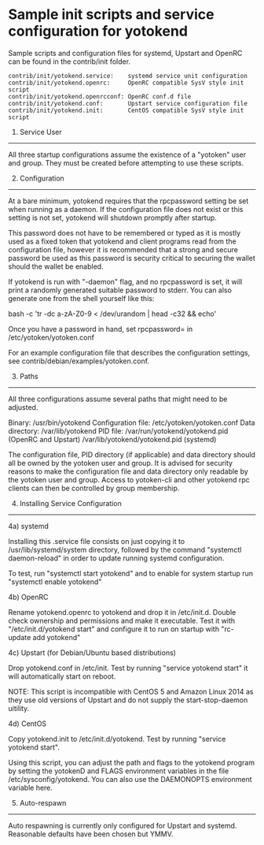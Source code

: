 Sample init scripts and service configuration for yotokend
=======================================================

Sample scripts and configuration files for systemd, Upstart and OpenRC
can be found in the contrib/init folder.

    contrib/init/yotokend.service:    systemd service unit configuration
    contrib/init/yotokend.openrc:     OpenRC compatible SysV style init script
    contrib/init/yotokend.openrcconf: OpenRC conf.d file
    contrib/init/yotokend.conf:       Upstart service configuration file
    contrib/init/yotokend.init:       CentOS compatible SysV style init script

1. Service User
---------------

All three startup configurations assume the existence of a "yotoken" user
and group.  They must be created before attempting to use these scripts.

2. Configuration
----------------

At a bare minimum, yotokend requires that the rpcpassword setting be set
when running as a daemon.  If the configuration file does not exist or this
setting is not set, yotokend will shutdown promptly after startup.

This password does not have to be remembered or typed as it is mostly used
as a fixed token that yotokend and client programs read from the configuration
file, however it is recommended that a strong and secure password be used
as this password is security critical to securing the wallet should the
wallet be enabled.

If yotokend is run with "-daemon" flag, and no rpcpassword is set, it will
print a randomly generated suitable password to stderr.  You can also
generate one from the shell yourself like this:

bash -c 'tr -dc a-zA-Z0-9 < /dev/urandom | head -c32 && echo'

Once you have a password in hand, set rpcpassword= in /etc/yotoken/yotoken.conf

For an example configuration file that describes the configuration settings,
see contrib/debian/examples/yotoken.conf.

3. Paths
--------

All three configurations assume several paths that might need to be adjusted.

Binary:              /usr/bin/yotokend
Configuration file:  /etc/yotoken/yotoken.conf
Data directory:      /var/lib/yotokend
PID file:            /var/run/yotokend/yotokend.pid (OpenRC and Upstart)
                     /var/lib/yotokend/yotokend.pid (systemd)

The configuration file, PID directory (if applicable) and data directory
should all be owned by the yotoken user and group.  It is advised for security
reasons to make the configuration file and data directory only readable by the
yotoken user and group.  Access to yotoken-cli and other yotokend rpc clients
can then be controlled by group membership.

4. Installing Service Configuration
-----------------------------------

4a) systemd

Installing this .service file consists on just copying it to
/usr/lib/systemd/system directory, followed by the command
"systemctl daemon-reload" in order to update running systemd configuration.

To test, run "systemctl start yotokend" and to enable for system startup run
"systemctl enable yotokend"

4b) OpenRC

Rename yotokend.openrc to yotokend and drop it in /etc/init.d.  Double
check ownership and permissions and make it executable.  Test it with
"/etc/init.d/yotokend start" and configure it to run on startup with
"rc-update add yotokend"

4c) Upstart (for Debian/Ubuntu based distributions)

Drop yotokend.conf in /etc/init.  Test by running "service yotokend start"
it will automatically start on reboot.

NOTE: This script is incompatible with CentOS 5 and Amazon Linux 2014 as they
use old versions of Upstart and do not supply the start-stop-daemon uitility.

4d) CentOS

Copy yotokend.init to /etc/init.d/yotokend. Test by running "service yotokend start".

Using this script, you can adjust the path and flags to the yotokend program by
setting the yotokenD and FLAGS environment variables in the file
/etc/sysconfig/yotokend. You can also use the DAEMONOPTS environment variable here.

5. Auto-respawn
---------------

Auto respawning is currently only configured for Upstart and systemd.
Reasonable defaults have been chosen but YMMV.